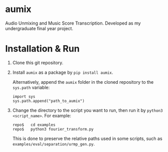 # aumix
Audio Unmixing and Music Score Transcription. Developed as my undergraduate final year project.

# Installation & Run
1. Clone this git repository.
2. Install `aumix` as a package by `pip install aumix`.

   Alternatively, append the `aumix` folder in the cloned repository to the `sys.path` variable:
   ```
   import sys
   sys.path.append("path_to_aumix")
   ```
3. Change the directory to the script you want to run, then run it by `python3 <script_name>`. For example:

   ```
   repo$   cd examples
   repo$   python3 fourier_transform.py
   ```
   
   This is done to preserve the relative paths used in some scripts, such as `examples/eval/separation/urmp_gen.py`.

